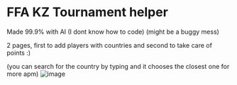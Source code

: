 # FFA KZ Tournament helper
Made 99.9% with AI (I dont know how to code) (might be a buggy mess)

2 pages, first to add players with countries and second to take care of points :)

(you can search for the country by typing and it chooses the closest one for more apm)
![image](https://github.com/user-attachments/assets/e2cee312-7029-44a7-9c76-1a77c0b29f2b)
